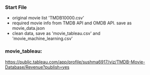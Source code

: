 ### Start File

- original movie list 'TMDB10000.csv'
- required movie info from TMDB API and OMDB API. save as movie_data.json
- clean data, save as 'movie_tableau.csv' and 'movie_machine_learning.csv'
### movie_tableau:
https://public.tableau.com/app/profile/sushma6917/viz/TMDB-Movie-Database/Revenue?publish=yes